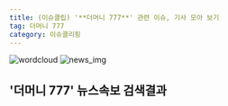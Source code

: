 ```yaml
---
title: (이슈클립) '**더머니 777**' 관련 이슈, 기사 모아 보기
tag: 더머니 777
category: 이슈클리핑
---
```

![wordcloud](https://s3.ap-northeast-2.amazonaws.com/lyrics101-wordcloud/2018-09-08-1536351704.png)
![news_img](https://user-images.githubusercontent.com/42597476/44507050-1206f400-a6e4-11e8-8d98-7ffbfebb353f.png)
## **'**더머니 777**'** 뉴스속보 검색결과

